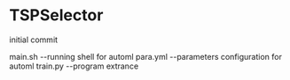 # TSPSelector
initial commit

main.sh --running shell for automl
para.yml --parameters configuration for automl
train.py --program extrance
